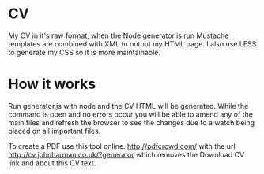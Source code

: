 CV
==

My CV in it&#39;s raw format, when the Node generator is run Mustache templates are combined with XML to output my HTML page. I also use LESS to generate my CSS so it is more maintainable.

How it works
===
Run generator.js with node and the CV HTML will be generated. While the command is open and no errors occur you will be able to amend any of the main files and refresh the browser to see the changes due to a watch being placed on all important files.

To create a PDF use this tool online. http://pdfcrowd.com/ with the url http://cv.johnharman.co.uk/?generator which removes the Download CV link and about this CV text.